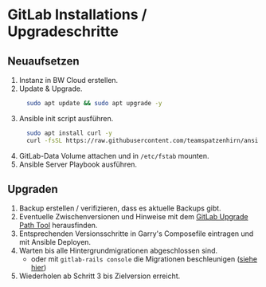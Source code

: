 # GitLab Installations / Upgradeschritte

## Neuaufsetzen

1. Instanz in BW Cloud erstellen.
1. Update & Upgrade.
    ```bash
      sudo apt update && sudo apt upgrade -y
    ```
1. Ansible init script ausführen.
    ```bash
      sudo apt install curl -y
      curl -fsSL https://raw.githubusercontent.com/teamspatzenhirn/ansible_infra/refs/heads/main/init.sh | sudo bash
    ```
1. GitLab-Data Volume attachen und in `/etc/fstab` mounten.
1. Ansible Server Playbook ausführen.

## Upgraden

1. Backup erstellen / verifizieren, dass es aktuelle Backups gibt.
1. Eventuelle Zwischenversionen und Hinweise mit dem [GitLab Upgrade Path Tool](https://gitlab-com.gitlab.io/support/toolbox/upgrade-path/) herausfinden.
1. Entsprechenden Versionsschritte in Garry's Composefile eintragen und mit Ansible Deployen.
1. Warten bis alle Hintergrundmigrationen abgeschlossen sind.
    - oder mit `gitlab-rails console` die Migrationen beschleunigen ([siehe hier](https://gitlab.msu.edu/help/update/background_migrations.md#run-all-background-migrations-synchronously))
1. Wiederholen ab Schritt 3 bis Zielversion erreicht.

